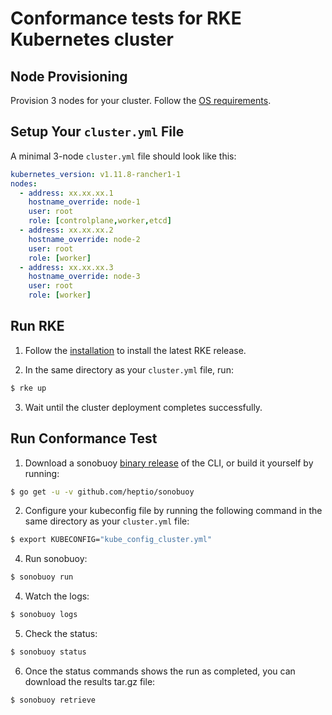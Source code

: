 # Conformance tests for RKE Kubernetes cluster

## Node Provisioning
Provision 3 nodes for your cluster. Follow the [OS requirements](https://rancher.com/docs/rke/v0.1.x/en/os/).

## Setup Your `cluster.yml` File

A minimal 3-node `cluster.yml` file should look like this:
```yaml
kubernetes_version: v1.11.8-rancher1-1
nodes:
  - address: xx.xx.xx.1
    hostname_override: node-1
    user: root
    role: [controlplane,worker,etcd]
  - address: xx.xx.xx.2
    hostname_override: node-2
    user: root
    role: [worker]
  - address: xx.xx.xx.3
    hostname_override: node-3
    user: root
    role: [worker]
```

## Run RKE
1. Follow the [installation](https://rancher.com/docs/rke/v0.1.x/en/installation/) to install the latest RKE release.

2. In the same directory as your `cluster.yml` file, run:
```bash
$ rke up
```
3. Wait until the cluster deployment completes successfully.

## Run Conformance Test

1. Download a sonobuoy [binary release](https://github.com/heptio/sonobuoy/releases) of the CLI, or build it yourself by running:
```sh
$ go get -u -v github.com/heptio/sonobuoy
```

2. Configure your kubeconfig file by running the following command in the same directory as your `cluster.yml` file:
```sh
$ export KUBECONFIG="kube_config_cluster.yml"
```

4. Run sonobuoy:
```sh
$ sonobuoy run
```

4. Watch the logs:
```sh
$ sonobuoy logs
```

5. Check the status:
```sh
$ sonobuoy status
```

6. Once the status commands shows the run as completed, you can download the results tar.gz file:
```sh
$ sonobuoy retrieve
```
